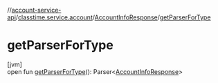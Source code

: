 //[account-service-api](../../../index.md)/[classtime.service.account](../index.md)/[AccountInfoResponse](index.md)/[getParserForType](get-parser-for-type.md)

# getParserForType

[jvm]\
open fun [getParserForType](get-parser-for-type.md)(): Parser&lt;[AccountInfoResponse](index.md)&gt;
